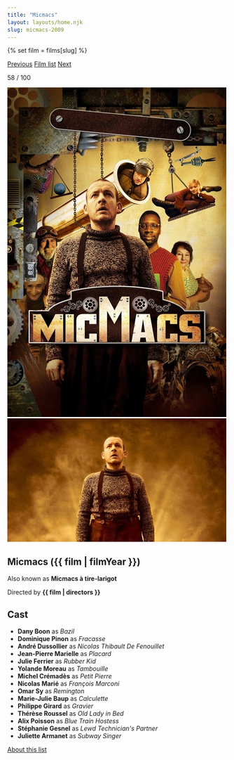 ```yaml
---
title: "Micmacs"
layout: layouts/home.njk
slug: micmacs-2009
---
```


{% set film = films[slug] %}

<nav class="films">
  <a class="prev" href="../fantastic-mr-fox-2009">Previous</a>
  <a href="../">Film list</a>
  <a class="next" href="../tomboy-2011">Next</a>
</nav>

<p>58 / 100</p>

<article class="film">
  <div class="backdrop-and-poster">
    <img class="poster" src="../films/posters/micmacs-2009.jpg" alt="">
    <img class="backdrop" src="../films/backdrops/micmacs-2009.jpg" alt="">
  </div>

  <h1>Micmacs ({{ film | filmYear }})</h1>

  <p>Also known as <strong>Micmacs à tire-larigot</strong></p>

  <p class="director">
    Directed by <strong>{{ film | directors }}</strong>
  </p>


  <h2>
    Cast
  </h2>
  <ul>
            <li><strong>Dany Boon</strong> as <em>Bazil</em></li>
        <li><strong>Dominique Pinon</strong> as <em>Fracasse</em></li>
        <li><strong>André Dussollier</strong> as <em>Nicolas Thibault De Fenouillet</em></li>
        <li><strong>Jean-Pierre Marielle</strong> as <em>Placard</em></li>
        <li><strong>Julie Ferrier</strong> as <em>Rubber Kid</em></li>
        <li><strong>Yolande Moreau</strong> as <em>Tambouille</em></li>
        <li><strong>Michel Crémadès</strong> as <em>Petit Pierre</em></li>
        <li><strong>Nicolas Marié</strong> as <em>François Marconi</em></li>
        <li><strong>Omar Sy</strong> as <em>Remington</em></li>
        <li><strong>Marie-Julie Baup</strong> as <em>Calculette</em></li>
        <li><strong>Philippe Girard</strong> as <em>Gravier</em></li>
        <li><strong>Thérèse Roussel</strong> as <em>Old Lady in Bed</em></li>
        <li><strong>Alix Poisson</strong> as <em>Blue Train Hostess</em></li>
        <li><strong>Stéphanie Gesnel</strong> as <em>Lewd Technician's Partner</em></li>
        <li><strong>Juliette Armanet</strong> as <em>Subway Singer</em></li>
  </ul>
</article>
<footer>
  <a href="../about">About this list</a>
</footer>
